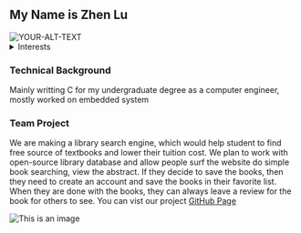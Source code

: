 ## My Name is Zhen Lu
<picture>
 <img alt="YOUR-ALT-TEXT" src="https://media.giphy.com/media/Vbtc9VG51NtzT1Qnv1/giphy.gif">
</picture>


<details>
<summary>Interests</summary>

- Video Gaming
- Hiking
- Embedded System Coding

</details>


### Technical Background
Mainly writting C for my undergraduate degree as a computer engineer, mostly worked on embedded system


### Team Project
We are making a library search engine, which would help student to find free source of textbooks and lower their tuition cost. We plan to work with open-source library database and allow people surf the website do simple book searching, view the abstract. If they decide to save the books, then they need to create an account and save the books in their favorite list. When they are done with the books, they can always leave a review for the book for others to see.
You can vist our project [GitHub Page]()

![This is an image](https://img-9gag-fun.9cache.com/photo/a7dyyLe_700bwp_v1.webp)

